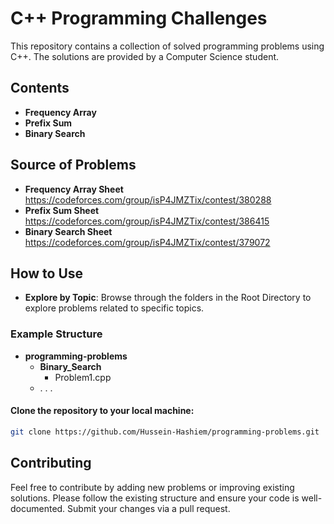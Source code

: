 # C++ Programming Challenges

This repository contains a collection of solved programming problems using C++. The solutions are provided by a Computer Science student.

## Contents
- **Frequency Array** 
- **Prefix Sum** 
- **Binary Search** 

## Source of Problems
- **Frequency Array Sheet** https://codeforces.com/group/isP4JMZTix/contest/380288 
- **Prefix Sum Sheet** https://codeforces.com/group/isP4JMZTix/contest/386415
- **Binary Search Sheet** https://codeforces.com/group/isP4JMZTix/contest/379072

## How to Use

- **Explore by Topic**: Browse through the folders in the Root Directory to explore problems related to specific topics.

### Example Structure
- **programming-problems**
    - **Binary_Search**
      - Problem1.cpp
    - . . . 

#### Clone the repository to your local machine:
   ```bash
   git clone https://github.com/Hussein-Hashiem/programming-problems.git
   ```
## Contributing
Feel free to contribute by adding new problems or improving existing solutions. Please follow the existing structure and ensure your code is well-documented. Submit your changes via a pull request.
